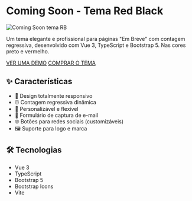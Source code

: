 # Coming Soon - Tema Red Black

![Coming Soon tema RB](https://andrewnationdev.vercel.app/img/coming-soon-red-black-theme.png)

Um tema elegante e profissional para páginas "Em Breve" com contagem regressiva, desenvolvido com Vue 3, TypeScript e Bootstrap 5. Nas cores preto e vermelho.

[VER UMA DEMO](https://abc.com)
[COMPRAR O TEMA](https://abc.com)

## ✨ Características

- 📱 Design totalmente responsivo
- ⏰ Contagem regressiva dinâmica
- 🎨 Personalizável e flexível
- 📧 Formulário de captura de e-mail
- 🌐 Botões para redes sociais (customizáveis)
- 🖼️ Suporte para logo e marca

## 🛠️ Tecnologias

- Vue 3
- TypeScript
- Bootstrap 5
- Bootstrap Icons
- Vite